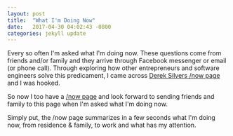 ```yaml
---
layout: post
title:  "What I'm Doing Now"
date:   2017-04-30 04:02:43 -0800
categories: jekyll update
---
```


Every so often I'm asked what I'm doing now. These questions come from friends and/or family and they arrive through Facebook messenger or email (or phone call). Through exploring how other entrepreneurs and software engineers solve this predicament, I came across [Derek Silvers /now page](https://sivers.org/nowff) and I was hooked.

So now I too have a [/now page](http://davidmolina.github.io/now/) and look forward to sending friends and family to this page when I'm asked what I'm doing now.

Simply put, the /now page summarizes in a few seconds what I'm doing now, from residence & family, to work and what has my attention.

